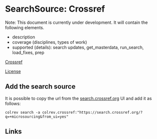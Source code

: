 # SearchSource: Crossref

Note: This document is currently under development. It will contain the following elements.

- description
- coverage (disciplines, types of work)
- supported (details): search updates, get_masterdata, run_search, load_fixes, prep

[Crossref](https://www.crossref.org/)

[License](https://www.crossref.org/documentation/retrieve-metadata/rest-api/rest-api-metadata-license-information/)

## Add the search source

It is possible to copy the url from the [search.crossref.org](https://search.crossref.org/?q=microsourcing&from_ui=yes) UI and add it as follows:

```
colrev search -a colrev.crossref:"https://search.crossref.org/?q=+microsourcing&from_ui=yes"
```

## Links
